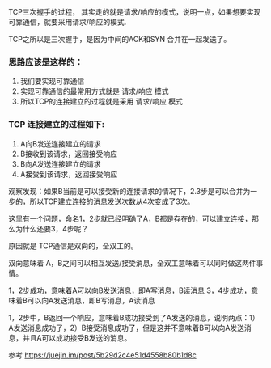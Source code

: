 TCP三次握手的过程， 其实走的就是请求/响应的模式，说明一点，如果想要实现可靠通信，就要采用请求/响应的模式.

TCP之所以是三次握手，是因为中间的ACK和SYN 合并在一起发送了。


### 思路应该是这样的：
1. 我们要实现可靠通信
2. 实现可靠通信的最常用方式就是 请求/响应 模式
3. 所以TCP的连接建立的过程就是采用 请求/响应 模式

### TCP 连接建立的过程如下:
1. A向B发送连接建立的请求
2. B接收到该请求，返回接受响应
3. B向A发送连接建立的请求
4. A接受到该请求，返回接受响应

观察发现：如果B当前是可以接受新的连接请求的情况下，2.3步是可以合并为一步的，所以TCP建立连接的消息发送次数从4次变成了3次。

这里有一个问题，命名1，2步就已经明确了A，B都是存在的，可以建立连接，那么为什么还要3，4步呢？

原因就是 TCP通信是双向的，全双工的。

双向意味着 A，B之间可以相互发送/接受消息，全双工意味着可以同时做这两件事情。

1，2步成功，意味着A可以向B发送消息，即A写消息，B读消息
3，4步成功，意味着B可以向A发送消息，即B写消息，A读消息

1，2步中，B返回一个响应，意味着B成功接受到了A发送的消息，说明两点：1）A发送消息成功了，2）B接受消息成功了，但是这并不意味着B可以向A发送消息，并且A可以成功接受B发送的消息。


参考
https://juejin.im/post/5b29d2c4e51d4558b80b1d8c
